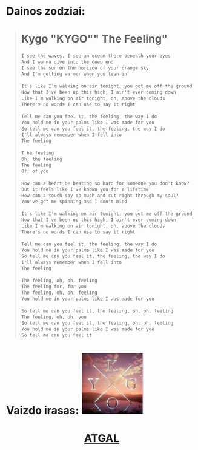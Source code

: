 

# **Dainos zodziai:**


> # **Kygo "KYGO"" The Feeling"**
>
>```
> I see the waves, I see an ocean there beneath your eyes
> And I wanna dive into the deep end
> I see the sun on the horizon of your orange sky
> And I'm getting warmer when you lean in
>
> It's like I'm walking on air tonight, you got me off the ground
> Now that I've been up this high, I ain't ever coming down
> Like I'm walking on air tonight, oh, above the clouds
> There's no words I can use to say it right
>
> Tell me can you feel it, the feeling, the way I do
> You hold me in your palms like I was made for you
> So tell me can you feel it, the feeling, the way I do
> I'll always remember when I fell into
> The feeling
>
>T he feeling
> Oh, the feeling
> The feeling
> Of, of you
>
> How can a heart be beating so hard for someone you don't know?
> But it feels like I've known you for a lifetime
> How can a touch say so much and cut right through my soul?
> You've got me spinning and I don't mind
>
> It's like I'm walking on air tonight, you got me off the ground
> Now that I've been up this high, I ain't ever coming down
> Like I'm walking on air tonight, oh, above the clouds
> There's no words I can use to say it right
>
> Tell me can you feel it, the feeling, the way I do
> You hold me in your palms like I was made for you
> So tell me can you feel it, the feeling, the way I do
> I'll always remember when I fell into
> The feeling
>
> The feeling, oh, oh, feeling
> The feeling for, for you
> The feeling, oh, oh, feeling
> You hold me in your palms like I was made for you
>
> So tell me can you feel it, the feeling, oh, oh, feeling
> The feeling, oh, oh, you
> So tell me can you feel it, the feeling, oh, oh, feeling
> You hold me in your palms like I was made for you
> So tell me can you feel it
>```
# Vaizdo irasas: [![alt text](image.png)](https://www.youtube.com/watch?v=sZkaKJxo6uE)


# <center>  [**ATGAL**](../contents.md) </center>

